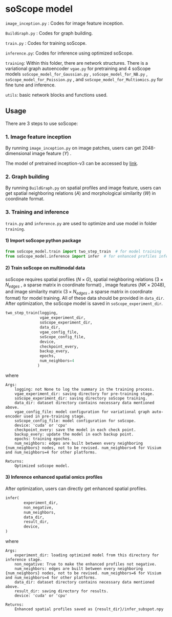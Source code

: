 # soScope model

 `image_inception.py` : Codes for image feature inception.

`BuildGraph.py` : Codes for graph building.

`train.py` : Codes for training soScope.

`inference.py`: Codes for inference using optimized soScope.

 `training`: Within this folder, there are network structures. There is a variational graph autoencoder `vgae.py` for pretraining and 4 soScope models `soScope_model_for_Gaussian.py` , `soScope_model_for_NB.py` , `soScope_model_for_Poission.py` , and `soScope_model_for_Multiomics.py` for fine tune and inference. 

 `utils`:  basic network blocks and functions used.

## Usage

There are 3 steps to use soScope:

### 1. Image feature inception

By running `image_inception.py` on image patches,  users can get 2048-dimensional image feature  ($Y$) .

The model of pretrained inception-v3 can be accessed by [link](https://www.dropbox.com/scl/fo/igdq4lf0kzlnt5z3ddugs/h?rlkey=kxdkb7q4pisgo2lsn0s5p1qyh&dl=0).

### 2. Graph building

By running `BuildGraph.py` on spatial profiles and image feature,  users can get spatial neighboring relations ($A$) and morphological similarity ($W$) in coordinate format.

### 3. Training and inference

`train.py` and `inference.py` are used to optimize and use model in folder `training`.

#### 1) Import soScope python package



```python
from soScope_model.train import two_step_train  # for model training
from soScope_model.inference import infer  # for enhanced profiles inference
```

#### 2) Train soScope on multimodal data

soScope requires spatial profiles ($N\times G$),  spatial neighboring relations ($3\times N_{edges}$ , a sparse matrix in coordinate format) ,  image features ($NK\times 2048$), and image similarity matrix ($3\times N_{edges}$ , a sparse matrix in coordinate format) for model training. All of these data should be provided in  `data_dir`. After optimization, the soScope model is saved in `soScope_experiment_dir`.

```python
two_step_train(logging,
               vgae_experiment_dir,
               soScope_experiment_dir,
               data_dir,
               vgae_config_file,
               soScope_config_file,
               device,
               checkpoint_every,
               backup_every,
               epochs,
               num_neighbors=4
              )
```
where 

```
Args:
    logging: not None to log the summary in the training process.
    vgae_experiment_dir: saving directory for pre-training stage.
    soScope_experiment_dir: saving directory soScope training.
    data_dir: dataset directory contains necessary data mentioned above.
    vgae_config_file: model configuration for variational graph auto-encoder used in pre-training stage.
    soScope_config_file: model configuration for soScope.
    device: 'cuda' or 'cpu'
    checkpoint_every: save the model in each check point.
    backup_every: update the model in each backup point.
    epochs: training epoches.
    num_neighbors: edges are built between every neighboring {num_neighbors} nodes, not to be revised. num_neighbors=6 for Visium and num_neighbors=4 for other platforms.

Returns:
	Optimized soScope model.

```

#### 3) Inference enhanced spatial omics profiles

After optimization, users can directly get enhanced spatial profiles. 

```python
infer(
        experiment_dir,
        non_negative,
        num_neighbors,
        data_dir,
        result_dir,
        device,
)
```

where

```
Args:
    experiment_dir: loading optimized model from this directory for inference stage.
    non_negative: True to make the enhanced profiles not negative.
    num_neighbors: edges are built between every neighboring {num_neighbors} nodes, not to be revised. num_neighbors=6 for Visium and num_neighbors=4 for other platforms.
    data_dir: dataset directory contains necessary data mentioned above.
    result_dir: saving directory for results.
    device: 'cuda' or 'cpu'

Returns:
	Enhanced spatial profiles saved as {result_dir}/infer_subspot.npy
```
